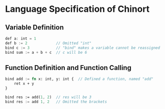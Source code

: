 # Language Specification of Chinort

## Variable Definition

```rust
def a: int = 1
def b := 2             // Omitted "int"
bind c := 3            // "bind" makes a variable cannot be reassigned
bind sum := a + b + c  // c will be 6
```

## Function Definition and Function Calling

```rust
bind add := fn x: int, y: int {  // Defined a function, named "add"
    ret x + y
}

bind res := add(1, 2)  // res will be 3
bind res := add 1, 2   // Omitted the brackets
```
